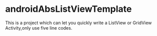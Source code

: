 # androidAbsListViewTemplate
This is a project which can let you quickly write a ListView or GridView Activity,only use five line codes.
